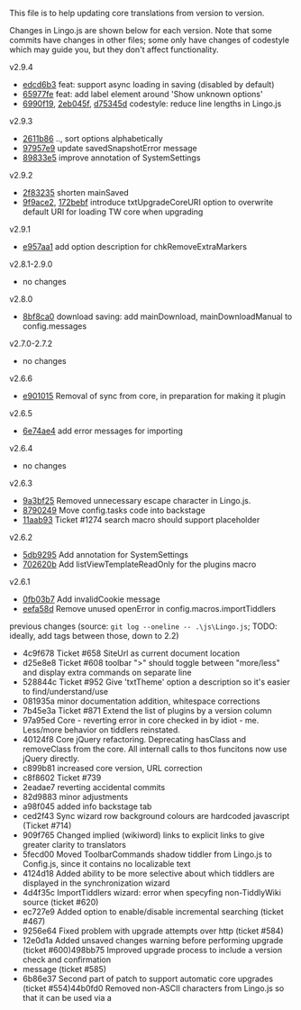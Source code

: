 This file is to help updating core translations from version to version.

Changes in Lingo.js are shown below for each version.
Note that some commits have changes in other files;
some only have changes of codestyle which may guide you, but they don't affect functionality.

v2.9.4
* [edcd6b3](https://github.com/TiddlyWiki/TiddlyWikiClassic/commit/edcd6b3) feat: support async loading in saving (disabled by default)
* [65977fe](https://github.com/TiddlyWiki/TiddlyWikiClassic/commit/65977fe) feat: add label element around 'Show unknown options'
* [6990f19](https://github.com/TiddlyWiki/TiddlyWikiClassic/commit/6990f19), [2eb045f](https://github.com/TiddlyWiki/TiddlyWikiClassic/commit/2eb045f), [d75345d](https://github.com/TiddlyWiki/TiddlyWikiClassic/commit/d75345d) codestyle: reduce line lengths in Lingo.js

v2.9.3
* [2611b86](https://github.com/TiddlyWiki/TiddlyWikiClassic/commit/2611b86) .., sort options alphabetically
* [97957e9](https://github.com/TiddlyWiki/TiddlyWikiClassic/commit/97957e9) update savedSnapshotError message
* [89833e5](https://github.com/TiddlyWiki/TiddlyWikiClassic/commit/89833e5) improve annotation of SystemSettings

v2.9.2
* [2f83235](https://github.com/TiddlyWiki/TiddlyWikiClassic/commit/2f83235) shorten mainSaved
* [9f9ace2](https://github.com/TiddlyWiki/TiddlyWikiClassic/commit/9f9ace2), [172bebf](https://github.com/TiddlyWiki/TiddlyWikiClassic/commit/172bebf) introduce txtUpgradeCoreURI option to overwrite default URI for loading TW core when upgrading

v2.9.1
* [e957aa1](https://github.com/TiddlyWiki/TiddlyWikiClassic/commit/e957aa1) add option description for chkRemoveExtraMarkers

v2.8.1-2.9.0
* no changes

v2.8.0
* [8bf8ca0](https://github.com/TiddlyWiki/TiddlyWikiClassic/commit/8bf8ca0) download saving: add mainDownload, mainDownloadManual to config.messages

v2.7.0-2.7.2
* no changes

v2.6.6
* [e901015](https://github.com/TiddlyWiki/TiddlyWikiClassic/commit/e901015) Removal of sync from core, in preparation for making it plugin

v2.6.5
* [6e74ae4](https://github.com/TiddlyWiki/TiddlyWikiClassic/commit/6e74ae4) add error messages for importing

v2.6.4
* no changes

v2.6.3
* [9a3bf25](https://github.com/TiddlyWiki/TiddlyWikiClassic/commit/9a3bf25) Removed unnecessary escape character in Lingo.js.
* [8790249](https://github.com/TiddlyWiki/TiddlyWikiClassic/commit/8790249) Move config.tasks code into backstage
* [11aab93](https://github.com/TiddlyWiki/TiddlyWikiClassic/commit/11aab93) Ticket #1274 search macro should support placeholder

v2.6.2
* [5db9295](https://github.com/TiddlyWiki/TiddlyWikiClassic/commit/5db9295) Add annotation for SystemSettings
* [702620b](https://github.com/TiddlyWiki/TiddlyWikiClassic/commit/702620b) Add listViewTemplateReadOnly for the plugins macro

v2.6.1
* [0fb03b7](https://github.com/TiddlyWiki/TiddlyWikiClassic/commit/0fb03b7) Add invalidCookie message
* [eefa58d](https://github.com/TiddlyWiki/TiddlyWikiClassic/commit/eefa58d) Remove unused openError in config.macros.importTiddlers

previous changes (source: `git log --oneline -- .\js\Lingo.js`; TODO: ideally, add tags between those, down to 2.2)
* 4c9f678 Ticket #658 SiteUrl as current document location
* d25e8e8 Ticket #608 toolbar ">" should toggle between "more/less" and display extra commands on separate line
* 528844c Ticket #952 Give 'txtTheme' option a description so it's easier to find/understand/use
* 081935a minor documentation addition, whitespace corrections
* 7b45e3a Ticket #871 Extend the list of plugins by a version column
* 97a95ed Core - reverting error in core checked in by idiot - me.  Less/more behavior on tiddlers reinstated.
* 40124f8 Core jQuery refactoring. Deprecating hasClass and removeClass from the core.  All internall calls to thos funcitons now use jQuery directly.
* c899b81 increased core version, URL correction
* c8f8602 Ticket #739
* 2eadae7 reverting accidental commits
* 82d9883 minor adjustments
* a98f045 added info backstage tab
* ced2f43 Sync wizard row background colours are hardcoded javascript (Ticket #714)
* 909f765 Changed implied (wikiword) links to explicit links to give greater clarity to translators
* 5fecd00 Moved ToolbarCommands shadow tiddler from Lingo.js to Config.js, since it contains no localizable text
* 4124d18 Added ability to be more selective about which tiddlers are displayed in the synchronization wizard
* 4d4f35c ImportTiddlers wizard: error when specyfing non-TiddlyWiki source (ticket #620)
* ec727e9 Added option to enable/disable incremental searching (ticket #467)
* 9256e64 Fixed problem with upgrade attempts over http (ticket #584)
* 12e0d1a Added unsaved changes warning before performing upgrade (ticket #600)498bb75 Improved upgrade process to include a version check and confirmation
* message (ticket #585)
* 6b86e37 Second part of patch to support automatic core upgrades (ticket #554)44b0fd0 Removed non-ASCII characters from Lingo.js so that it can be used via a <script> tag (ticket #572)
* 2c24aa4 First part of new core upgrade mechanism (ticket #554)
* b6cb0b9 Friendlier toolbar customisation (ticket #488)
* 887f04e Corrected annotation for MarkupPostBody tiddler (ticket #499)
* 48b364b Made the warning against modifying StyleSheetLayout and StyleSheetColors be stronger (ticket #404)
* 25f3f5c Fixed problem with sync error in Internet Explorer (ticket #421)
* ...